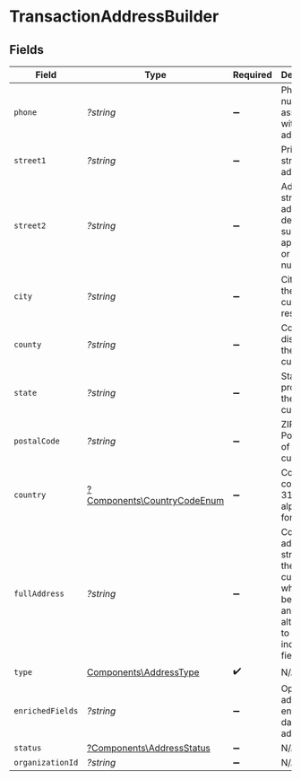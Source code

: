 # TransactionAddressBuilder


## Fields

| Field                                                                                              | Type                                                                                               | Required                                                                                           | Description                                                                                        |
| -------------------------------------------------------------------------------------------------- | -------------------------------------------------------------------------------------------------- | -------------------------------------------------------------------------------------------------- | -------------------------------------------------------------------------------------------------- |
| `phone`                                                                                            | *?string*                                                                                          | :heavy_minus_sign:                                                                                 | Phone number associated with the address.                                                          |
| `street1`                                                                                          | *?string*                                                                                          | :heavy_minus_sign:                                                                                 | Primary street address.                                                                            |
| `street2`                                                                                          | *?string*                                                                                          | :heavy_minus_sign:                                                                                 | Additional street address details, such as an apartment or suite number.                           |
| `city`                                                                                             | *?string*                                                                                          | :heavy_minus_sign:                                                                                 | City where the customer resides.                                                                   |
| `county`                                                                                           | *?string*                                                                                          | :heavy_minus_sign:                                                                                 | County or district of the customer.                                                                |
| `state`                                                                                            | *?string*                                                                                          | :heavy_minus_sign:                                                                                 | State or province of the customer.                                                                 |
| `postalCode`                                                                                       | *?string*                                                                                          | :heavy_minus_sign:                                                                                 | ZIP or Postal code of the customer.                                                                |
| `country`                                                                                          | [?Components\CountryCodeEnum](../../Models/Components/CountryCodeEnum.md)                          | :heavy_minus_sign:                                                                                 | Country code in ISO 3166-1 alpha-2 format                                                          |
| `fullAddress`                                                                                      | *?string*                                                                                          | :heavy_minus_sign:                                                                                 | Complete address string of the customer, which can be used as an alternative to individual fields. |
| `type`                                                                                             | [Components\AddressType](../../Models/Components/AddressType.md)                                   | :heavy_check_mark:                                                                                 | N/A                                                                                                |
| `enrichedFields`                                                                                   | *?string*                                                                                          | :heavy_minus_sign:                                                                                 | Optional additional enriched data for the address.                                                 |
| `status`                                                                                           | [?Components\AddressStatus](../../Models/Components/AddressStatus.md)                              | :heavy_minus_sign:                                                                                 | N/A                                                                                                |
| `organizationId`                                                                                   | *?string*                                                                                          | :heavy_minus_sign:                                                                                 | N/A                                                                                                |